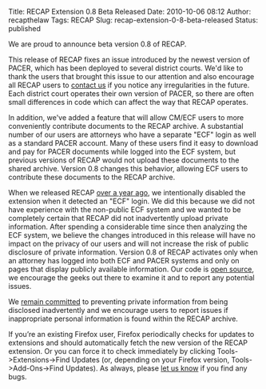 Title: RECAP Extension 0.8 Beta Released
Date: 2010-10-06 08:12
Author: recapthelaw
Tags: RECAP
Slug: recap-extension-0-8-beta-released
Status: published

We are proud to announce beta version
0.8 of RECAP.

This release of RECAP fixes an issue introduced by the newest version of
PACER, which has been deployed to several district courts. We'd like to
thank the users that brought this issue to our attention and also
encourage all RECAP users to [contact us](mailto:info@free.law)
if you notice any irregularities in the future. Each district court
operates their own version of PACER, so there are often small
differences in code which can affect the way that RECAP operates.

In addition, we've added a feature that will allow CM/ECF users to more
conveniently contribute documents to the RECAP archive. A substantial
number of our users are attorneys who have a separate "ECF" login as
well as a standard PACER account. Many of these users find it easy to
download and pay for PACER documents while logged into the ECF system,
but previous versions of RECAP would not upload these documents to the
shared archive. Version 0.8 changes this behavior, allowing ECF users to
contribute these documents to the RECAP archive.

When we released RECAP [over a year
ago]({filename}/welcome.md), we intentionally
disabled the extension when it detected an "ECF" login. We did this
because we did not have experience with the non-public ECF system and we
wanted to be completely certain that RECAP did not inadvertently upload
private information. After spending a considerable time since then
analyzing the ECF system, we believe the changes introduced in this
release will have no impact on the privacy of our users and will not
increase the risk of public disclosure of private information. Version
0.8 of RECAP activates only when an attorney has logged into both ECF
and PACER systems and only on pages that display publicly available
information. Our code is [open source](http://github.com/citp/recap), we
encourage the geeks out there to examine it and to report any potential
issues.

We [remain committed]({filename}/pages/recap/faq.md#privacy-and-security) to
preventing private information from being disclosed inadvertently and we
encourage users to report issues if inappropriate personal information
is found within the RECAP archive.

If you’re an existing Firefox user, Firefox periodically checks for
updates to extensions and should automatically fetch the new version of
the RECAP extension. Or you can force it to check immediately by
clicking Tools-&gt;Extensions-&gt;Find Updates (or, depending on your
Firefox version, Tools-&gt;Add-Ons-&gt;Find Updates). As always, please
[let us know](mailto:info@free.law) if you find any bugs.
